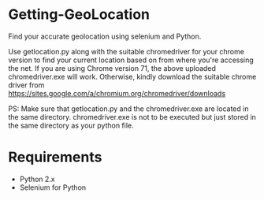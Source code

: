 # Getting-GeoLocation
Find your accurate geolocation using selenium and Python. 

Use getlocation.py along with the suitable chromedriver for your chrome version to find your current location based on from where you're accessing the net.
If you are using Chrome version 71, the above uploaded chromedriver.exe will work. Otherwise, kindly download the suitable chrome driver from https://sites.google.com/a/chromium.org/chromedriver/downloads

PS:  Make sure that getlocation.py and the chromedriver.exe are located in the same directory. chromedriver.exe is not to be executed but just stored in the same directory as your python file. 

# Requirements
* Python 2.x
* Selenium for Python
